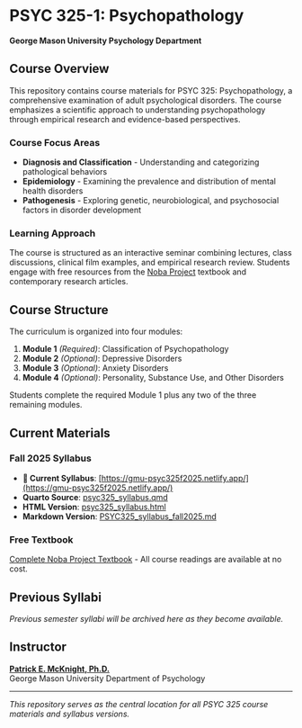 # PSYC 325-1: Psychopathology

**George Mason University Psychology Department**

## Course Overview

This repository contains course materials for PSYC 325: Psychopathology, a comprehensive examination of adult psychological disorders. The course emphasizes a scientific approach to understanding psychopathology through empirical research and evidence-based perspectives.

### Course Focus Areas
- **Diagnosis and Classification** - Understanding and categorizing pathological behaviors
- **Epidemiology** - Examining the prevalence and distribution of mental health disorders
- **Pathogenesis** - Exploring genetic, neurobiological, and psychosocial factors in disorder development

### Learning Approach
The course is structured as an interactive seminar combining lectures, class discussions, clinical film examples, and empirical research review. Students engage with free resources from the [Noba Project](http://nobaproject.com/) textbook and contemporary research articles.

## Course Structure

The curriculum is organized into four modules:

1. **Module 1** *(Required)*: Classification of Psychopathology
2. **Module 2** *(Optional)*: Depressive Disorders
3. **Module 3** *(Optional)*: Anxiety Disorders  
4. **Module 4** *(Optional)*: Personality, Substance Use, and Other Disorders

Students complete the required Module 1 plus any two of the three remaining modules.

## Current Materials

### Fall 2025 Syllabus
- **📖 Current Syllabus**: [https://gmu-psyc325f2025.netlify.app/](https://gmu-psyc325f2025.netlify.app/)
- **Quarto Source**: [psyc325_syllabus.qmd](psyc325_syllabus.qmd)
- **HTML Version**: [psyc325_syllabus.html](psyc325_syllabus.html) 
- **Markdown Version**: [PSYC325_syllabus_fall2025.md](PSYC325_syllabus_fall2025.md)

### Free Textbook
[Complete Noba Project Textbook](http://noba.to/zfm82qsj) - All course readings are available at no cost.

## Previous Syllabi

*Previous semester syllabi will be archived here as they become available.*

## Instructor

**[Patrick E. McKnight, Ph.D.](https://psychology.gmu.edu/people/pmcknigh)**  
George Mason University Department of Psychology

---

*This repository serves as the central location for all PSYC 325 course materials and syllabus versions.*
